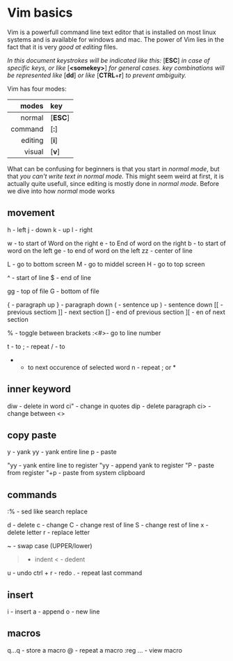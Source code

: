 # Vim basics

Vim is a powerfull command line text editor that is installed on most linux
systems and is available for windows and mac.
The power of Vim lies in the fact that it is very _good at editing_ files.

_In this document keystrokes will be indicated like this:_ [**ESC**] _in case of
specific keys, or like_ [**\<somekey>**] _for general cases. key combinations will be represented like_ [**dd**] _or like_ [**CTRL**+**r**] _to prevent ambiguity._

Vim has four modes:

|  modes  | key       |
|    ---: | :---      |
| normal  | [**ESC**] |
| command | [**:**]   |
| editing | [**i**]   |
| visual  | [**v**]   |

What can be confusing for beginners is that you start in _normal mode_, but that
*you can't write text in normal mode.* This might seem weird at first, it is actually quite usefull, since editing is mostly done in _normal mode_. Before we dive into how _normal_ mode works



## movement
h   - left
j   - down
k   - up
l   - right

w   - to start of Word on the right
e   - to End of word on the right
b   - to start of word on the left
ge  - to end of word on the left
zz  - center of line

L   - go to bottom screen
M   - go to middel screen
H   - go to top screen


^   - start of line
$   - end of line

gg  - top of file
G   - bottom of file

{   - paragraph up
}   - paragraph down
(   - sentence up
)   - sentence down
[[  - previous sectiom
]]  - next section
[]  - end of previous section
][  - en of next section

%   - toggle between brackets
:<#>- go to line number

t   - to <letter>
;   - repeat
/   - to <string>
*   - to next occurence of selected word
n   - repeat ; or *


## inner keyword
diw - delete in word
ci" - change in quotes
dip - delete paragraph
ci> - change between <>

## copy paste
y           - yank <movement>
yy          - yank entire line
p           - paste

"<letter>yy - yank entire line to register <letter>
"<LETTER>yy - append yank to register <letter>
"<letter>P  - paste from register <letter>
"+p         - paste from system clipboard

## commands

:%<sed> - sed like search replace


d   - delete
c   - change
C   - change rest of line
S   - change rest of line
x   - delete letter
r   - replace letter

~   - swap case (UPPER/lower)
>   - indent
<   - dedent


u         - undo
ctrl + r  - redo
.         - repeat last command

## insert
i   - insert
a   - append
o   - new line

## macros
q<letter><command>...q - store a macro
<number>@<letter>      - repeat a macro
:reg <letter>...       - view macro
